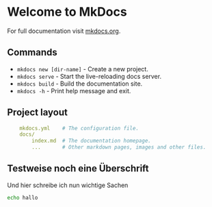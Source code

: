 # Welcome to MkDocs

For full documentation visit [mkdocs.org](https://www.mkdocs.org).

## Commands

* `mkdocs new [dir-name]` - Create a new project.
* `mkdocs serve` - Start the live-reloading docs server.
* `mkdocs build` - Build the documentation site.
* `mkdocs -h` - Print help message and exit.

## Project layout

```yaml
    mkdocs.yml    # The configuration file.
    docs/
        index.md  # The documentation homepage.
        ...       # Other markdown pages, images and other files.
```

## Testweise noch eine Überschrift

Und hier schreibe ich nun wichtige Sachen

```bash
echo hallo
```
